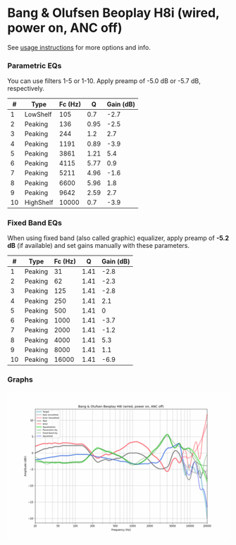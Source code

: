 # Bang & Olufsen Beoplay H8i (wired, power on, ANC off)
See [usage instructions](https://github.com/jaakkopasanen/AutoEq#usage) for more options and info.

### Parametric EQs
You can use filters 1-5 or 1-10. Apply preamp of -5.0 dB or -5.7 dB, respectively.

|   # | Type      |   Fc (Hz) |    Q |   Gain (dB) |
|-----|-----------|-----------|------|-------------|
|   1 | LowShelf  |       105 | 0.7  |        -2.7 |
|   2 | Peaking   |       136 | 0.95 |        -2.5 |
|   3 | Peaking   |       244 | 1.2  |         2.7 |
|   4 | Peaking   |      1191 | 0.89 |        -3.9 |
|   5 | Peaking   |      3861 | 1.21 |         5.4 |
|   6 | Peaking   |      4115 | 5.77 |         0.9 |
|   7 | Peaking   |      5211 | 4.96 |        -1.6 |
|   8 | Peaking   |      6600 | 5.96 |         1.8 |
|   9 | Peaking   |      9642 | 2.59 |         2.7 |
|  10 | HighShelf |     10000 | 0.7  |        -3.9 |

### Fixed Band EQs
When using fixed band (also called graphic) equalizer, apply preamp of **-5.2 dB** (if available) and set gains manually with these parameters.

|   # | Type    |   Fc (Hz) |    Q |   Gain (dB) |
|-----|---------|-----------|------|-------------|
|   1 | Peaking |        31 | 1.41 |        -2.8 |
|   2 | Peaking |        62 | 1.41 |        -2.3 |
|   3 | Peaking |       125 | 1.41 |        -2.8 |
|   4 | Peaking |       250 | 1.41 |         2.1 |
|   5 | Peaking |       500 | 1.41 |         0   |
|   6 | Peaking |      1000 | 1.41 |        -3.7 |
|   7 | Peaking |      2000 | 1.41 |        -1.2 |
|   8 | Peaking |      4000 | 1.41 |         5.3 |
|   9 | Peaking |      8000 | 1.41 |         1.1 |
|  10 | Peaking |     16000 | 1.41 |        -6.9 |

### Graphs
![](./Bang%20&%20Olufsen%20Beoplay%20H8i%20(wired,%20power%20on,%20ANC%20off).png)
